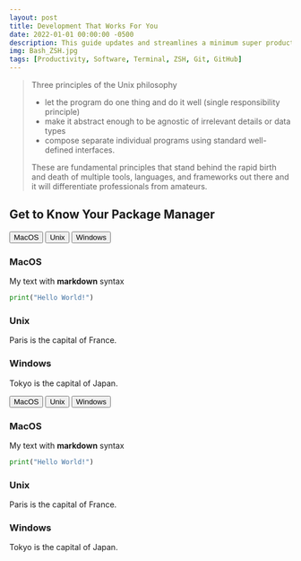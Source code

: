 ```yaml
---
layout: post
title: Development That Works For You
date: 2022-01-01 00:00:00 -0500
description: This guide updates and streamlines a minimum super productive development environment.
img: Bash_ZSH.jpg
tags: [Productivity, Software, Terminal, ZSH, Git, GitHub]
---
```


> Three principles of the Unix philosophy
>
>- let the program do one thing and do it well (single responsibility principle)
>- make it abstract enough to be agnostic of irrelevant details or data types
>- compose separate individual programs using standard well-defined interfaces.
>
> These are fundamental principles that stand behind the rapid birth and death of multiple tools, languages, and frameworks out there and it will differentiate professionals from amateurs.

## Get to Know Your Package Manager

<!-- Last Try!

<table>
<tr>
<td>

  ```csharp
  const int x = 3;
  const string y = "foo";
  readonly Object obj = getObject();
  ```
</td>
<td>

  ```nemerle
  def x : int = 3;
  def y : string = "foo";
  def obj : Object = getObject();
  ```
</td>
<td>
  V
</td>
</tr>
</table> -->

<div class="tabcontentcontainer">

  <!-- Tab links -->
  <div class="tab">
    <button class="tablinks MacOS_tabs" onclick="openOS(event, 'MacOS')">MacOS</button>
    <button class="tablinks Unix_tabs" onclick="openOS(event, 'Unix')">Unix</button>
    <button class="tablinks Windows_tabs" onclick="openOS(event, 'Windows')">Windows</button>
  </div>

  <!-- Tab content -->
  <div id="MacOS" name="MacOS" class="tabcontent MacOS_tcs">
    <h3>MacOS</h3>
    <div markdown="1">

My text with **markdown** syntax
```python
print("Hello World!")
```

  </div>
  </div>

  <div id="Unix" class="tabcontent Unix_tcs">
    <h3>Unix</h3>
      <p>Paris is the capital of France.</p>
  </div>

  <div id="Windows" class="tabcontent Windows_tcs">
    <h3>Windows</h3>
      <p>Tokyo is the capital of Japan.</p>
  </div>

</div>

<div class="tabcontentcontainer">

  <!-- Tab links -->
  <div class="tab">
    <button class="tablinks MacOS_tabs" onclick="openOS(event, 'MacOS')">MacOS</button>
    <button class="tablinks Unix_tabs" onclick="openOS(event, 'Unix')">Unix</button>
    <button class="tablinks Windows_tabs" onclick="openOS(event, 'Windows')">Windows</button>
  </div>

  <!-- Tab content -->
  <div id="MacOS" name="MacOS" class="tabcontent MacOS_tcs">
    <h3>MacOS</h3>
    <div markdown="1">

My text with **markdown** syntax
```python
print("Hello World!")
```

  </div>
  </div>

  <div id="Unix" class="tabcontent Unix_tcs">
    <h3>Unix</h3>
      <p>Paris is the capital of France.</p>
  </div>

  <div id="Windows" class="tabcontent Windows_tcs">
    <h3>Windows</h3>
      <p>Tokyo is the capital of Japan.</p>
  </div>

</div>

<script>
function openOS(evt, osName) {
  var i, tabcontent, tablinks;
  <!-- Erase all open contents -->
  tabcontent = document.getElementsByClassName("tabcontent");
  for (i = 0; i < tabcontent.length; i++) {
    tabcontent[i].style.display = "none";
  }
  tablinks = document.getElementsByClassName("tablinks");
  for (i = 0; i < tablinks.length; i++) {
    tablinks[i].className = tablinks[i].className.replace(" active", "");
  }
  <!-- Find all the tablinks that match OS -->
  evt.currentTarget.className += " active";

  <!-- Find all the tabcontent that match OS -->
  tabcontent = document.getElementsByClassName("${osName}_tcs");
  for (i = 0; i < tabcontent.length; i++) {
    tabcontent[i].style.display = "block";
  }

}
</script>
